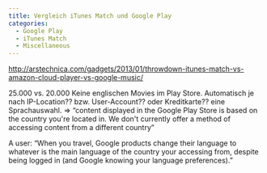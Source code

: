 ```yaml
---
title: Vergleich iTunes Match und Google Play
categories:
  - Google Play
  - iTunes Match
  - Miscellaneous
---
```

http://arstechnica.com/gadgets/2013/01/throwdown-itunes-match-vs-amazon-cloud-player-vs-google-music/

25.000 vs. 20.000
Keine englischen Movies im Play Store. Automatisch je nach IP-Location?? bzw. User-Account?? oder Kreditkarte?? eine Sprachauswahl. => “content displayed in the Google Play Store is based on the country you're located in. We don't currently offer a method of accessing content from a different country”

A user: “When you travel, Google products change their language to whatever is the main language of the country your accessing from, despite being logged in (and Google knowing your language preferences).”
